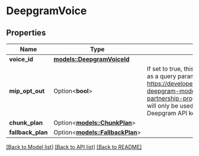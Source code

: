 # DeepgramVoice

## Properties

Name | Type | Description | Notes
------------ | ------------- | ------------- | -------------
**voice_id** | [**models::DeepgramVoiceId**](DeepgramVoiceId.md) |  | 
**mip_opt_out** | Option<**bool**> | If set to true, this will add mip_opt_out=true as a query parameter of all API requests. See https://developers.deepgram.com/docs/the-deepgram-model-improvement-partnership-program#want-to-opt-out  This will only be used if you are using your own Deepgram API key.  @default false | [optional]
**chunk_plan** | Option<[**models::ChunkPlan**](ChunkPlan.md)> |  | [optional]
**fallback_plan** | Option<[**models::FallbackPlan**](FallbackPlan.md)> |  | [optional]

[[Back to Model list]](../README.md#documentation-for-models) [[Back to API list]](../README.md#documentation-for-api-endpoints) [[Back to README]](../README.md)


